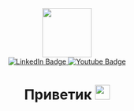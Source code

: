 <div id="header" align="center">
 <img src="https://psv4.userapi.com/c532036/u19641161/docs/d1/6c5cc4ba58d4/eto_baza.gif?extra=yAkpQbFXp2QcsOO4rBu65XXlCiVtGYpsiIREJ2_Yz1xU7Pxk2Ewy07AiMuCM_O8UTdKWNNpFvkoy5zx9Aft8_rnem3YkZsBZszulyROKE-YCXhz08ba-3S_dkot2KTwqVsvNbO_32BkmXTbm5JzcXULOtA" width="100"/>
</div>

<div id="badges" align="center">
  <a href="your-linkedin-URL">
    <img src="https://img.shields.io/badge/LinkedIn-blue?style=for-the-badge&logo=linkedin&logoColor=white" alt="LinkedIn Badge"/>
  </a>
  <a href="your-youtube-URL">
    <img src="https://img.shields.io/badge/YouTube-red?style=for-the-badge&logo=youtube&logoColor=white" alt="Youtube Badge"/>
  </a>
</div>

<div id="viewprof" align="center">
  <img src="https://komarev.com/ghpvc/?username=leftth3emd3ad&style=flat-square&color=blue" alt=""/>
</div>
<div id="heythere" align="center">
  <h1>
  Приветик
  <img src="https://media.giphy.com/media/hvRJCLFzcasrR4ia7z/giphy.gif" width="30px"/>
</h1>
</div>


